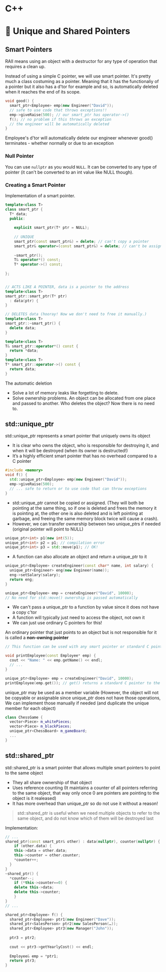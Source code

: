 # C++
# 🤙 Unique and Shared Pointers

## Smart Pointers

RAII means using an object with a destructor for any
type of operation that requires a clean up.

Instead of using a simple C pointer, we will use smart pointer. It's pretty much a class costuming as a pointer. Meaning that it has the functionaliy of a pointer but it also has a d'tor for example and so, is automatically deleted when it reaches the end of its scope.

```cpp
void good() {
  smart_ptr<Employee> emp(new Engineer("David"));
  // safe to use code that throws exceptions!!
  emp->giveRaise(500); // our smart_ptr has operator->()
  f(); // no problem if this throws an exception
  // the engineer will be automatically deleted
}
```

Employee's d'tor will automatically delete our engineer whenever good() terminates - whether normally or due to an exception

### Null Pointer
You can use ```nullptr``` as you would ```NULL```. It can be converted to any type of pointer (it can't be converted to an int value like NULL though).


### Creating a Smart Pointer
Implementation of a smart pointer.
```cpp
template<class T>
class smart_ptr {
  T* data;
  public:
  
    explicit smart_ptr(T* ptr = NULL);
    
    // UNIQUE
    smart_ptr(const smart_ptr&) = delete; // can't copy a pointer
    smart_ptr& operator=(const smart_ptr&) = delete; // can't be assigned to another pointer
    
    ~smart_ptr();
    T& operator*() const;
    T* operator->() const;
    
};
```
```cpp

// ACTS LIKE A POINTER, data is a pointer to the address
template<class T>
smart_ptr::smart_ptr(T* ptr)
  : data(ptr) {
}

// DELETES data (hooray! Now we don't need to free it manually.)
template<class T>
smart_ptr::~smart_ptr() {
  delete data;
}

template<class T>
T& smart_ptr::operator*() const {
  return *data;
}
template<class T>
T* smart_ptr::operator->() const {
  return data;
}
```
The automatic deletion
- Solve a lot of memory leaks like forgetting to
  delete.
- Solve ownership problems. An object can be allocated from one place and passed to another. Who deletes the object? Now there is no need to.

## std::unique_ptr

std::unique_ptr represents a smart pointer that
uniquely owns its object
- It is clear who owns the object, who is responsible for
  destroying it, and when it will be destroyed (when its
  owner is destructed!)
- It’s a highly efficient smart pointer that has no overhead
  compared to a C pointer

```cpp
#include <memory>
void f() {
  std::unique_ptr<Employee> emp(new Engineer("David"));
  emp->giveRaise(500);
  // ... safe to return or to use code that can throw exceptions
}
```
- std::unique_ptr cannot be copied or assigned. (They will both be pointing at the same thing, so if one is deleted and frees the memory it is pointing at, the other one is also deleted and is left pointing at garbage, and freeing the same memory block twice will cause a crash).
- However, we can transfer ownership between two
  unique_ptrs if needed (original pointer will point to NULL)

```cpp
unique_ptr<int> p1(new int(5));
unique_ptr<int> p2 = p1; // compilation error
unique_ptr<int> p3 = std::move(p1); // OK!
```
- A function can also allocate an object and return
  a unique_ptr to it
```cpp
unique_ptr<Employee> createEngineer(const char* name, int salary) {
  unique_ptr<Engineer> eng(new Engineer(name));
  eng->setSalary(salary);
  return eng;
}

unique_ptr<Employee> emp = createEngineer("David", 10000);
// No need for std::move() ownership is passed automatically
```
- We can't pass a unique_ptr to a function by value since it does not have a copy c'tor
- A function will typically just need to access the object, not own it
- We can just use ordinary C pointers for this!

An ordinary pointer that just points to an
object but is not responsible for it is called a **non-owning pointer**

```cpp
// This function can be used with any smart pointer or standard C pointer

void printEmployee(const Employee* emp) {
  cout << "Name: " << emp.getName() << endl;
  // ...
}
```
```cpp
unique_ptr<Employee> emp = createEngineer("David", 10000);
printEmployee(emp.get()); // get() returns a standard C pointer to the object
```
unique_ptr may be used as a member variable
(However, the object will not be copyable or
assignable since unique_ptr does not have those
operations, We can implement those manually if needed (and
duplicate the unique member for each object)

```cpp
class ChessGame {
  vector<Piece> m_whitePieces;
  vector<Piece> m_blackPieces;
  unique_ptr<ChessBoard> m_gameBoard;
  ...
}
```

## std::shared_ptr

std::shared_ptr is a smart pointer that allows multiple
smart pointers to point to the same object
- They all share ownership of that object
- Uses reference counting (It maintains a counter of all pointers referring to the same object, that way only once 0 are pointers are pointing to the object is it realeased)
- It has more overhead than unique_ptr so do not use it without a reason!

> std::shared_ptr is useful when we need multiple
objects to refer to the same object, and do not know
which of them will be destroyed last

Implementation:
```cpp
// ...
shared_ptr(const smart_ptr& other) : data(nullptr), counter(nullptr) {
	if (other.data) { 
    this->data = other.data; 
    this->counter = other.counter;
    *counter++;
  }
}
~shared_ptr() {
  *counter--;
	if (*this->counter==0) { 
    delete this->data; 
    delete this->counter;
	}
}
// ...
```

```cpp
shared_ptr<Employee> f() {
  shared_ptr<Employee> ptr1(new Engineer("Dave"));
  shared_ptr<SalesPerson> ptr2(new SalesPerson(…));
  shared_ptr<Employee> ptr3(new Manager("John"));
  
  ptr3 = ptr2;
  
  cout << ptr3->getYearlyCost() << endl;
  
  Employee& emp = *ptr1;
  return ptr3;
}
```
